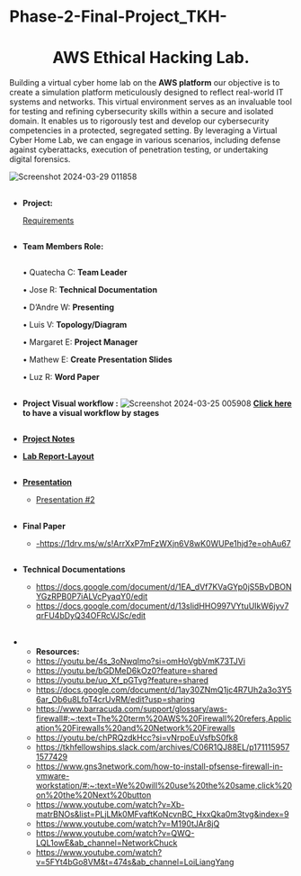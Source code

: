 # Phase-2-Final-Project_TKH-
<h1 align="center">AWS Ethical Hacking Lab.</h1>

Building a virtual cyber home lab on the **AWS platform** our objective is to create a simulation platform meticulously designed to reflect real-world IT systems and networks. This virtual environment serves as an invaluable tool for testing and refining cybersecurity skills within a secure and isolated domain. It enables us to rigorously test and develop our cybersecurity competencies in a protected, segregated setting. By leveraging a Virtual Cyber Home Lab, we can engage in various scenarios, including defense against cyberattacks, execution of penetration testing, or undertaking digital forensics.

 ![Screenshot 2024-03-29 011858](https://github.com/Quatecha/Phase-2-Final-Project_TKH-/assets/151267325/3ce540c7-083e-4349-8bc1-4b9ce6ba25a4)



##
- **Project:**
  
  [Requirements](https://docs.google.com/document/d/1heqnOVddglXxGlCDubKmWy1Hrkgr8vWapxSngiFrm28/edit#heading=h.iwt9uejoe50j)
##
- **Team Members Role:**
   ##
     • Quatecha C: **Team Leader**

     • Jose R: **Technical Documentation**

     • D’Andre W: **Presenting**

     • Luis V: **Topology/Diagram**

     • Margaret E: **Project Manager**

     • Mathew E: **Create Presentation Slides**

     • Luz R: **Word Paper**
##

- **Project Visual workflow :**
   ![Screenshot 2024-03-25 005908](https://github.com/Quatecha/Phase-2-Final-Project_TKH-/assets/151267325/3b423c17-46ea-41ac-bee3-f5f5534003dc)
**[Click here](https://1drv.ms/w/s!ALrXxP7mFzWXjwg?e=IsZIoG) to have a visual workflow by stages**
  


##
- **[Project Notes](https://1drv.ms/w/s!ArrXxP7mFzWXjmzPPn-VSxdU43di?e=JYUBsc)**
  
- **[Lab Report-Layout](https://docs.google.com/document/d/13MJtSPFCy_h2RG4m-nulJuCKO9qzSU3AWsC5mxF-_WE/edit?usp=sharing)**
##

- **[Presentation](https://docs.google.com/presentation/d/1hJu1IpRhxcFIrRHTQg8eLtWdwxg3pfIRpGqj-mm8ayU/edit?usp=sharing)**
  - [Presentation #2](https://docs.google.com/presentation/d/1tf_wxw4TL_7j4R_qoHTwvqy17t22BdTtfls81D6gIlQ/edit?usp=sharing)
  ##

- **Final Paper**

   - [ -https://1drv.ms/w/s!ArrXxP7mFzWXjn6V8wK0WUPe1hjd?e=ohAu67 ](https://1drv.ms/w/s!ArrXxP7mFzWXjn6V8wK0WUPe1hjd?e=ohAu67)
 ##
 - **Technical Documentations**

   -  https://docs.google.com/document/d/1EA_dVf7KVaGYp0jS5BvDBONYGzRPB0P7iALVcPyaqY0/edit
   -  https://docs.google.com/document/d/13sIidHHO997VYtuUIkW6jyv7qrFU4bDyQ34OFRcVJSc/edit
##
- - **Resources:**
   - https://youtu.be/4s_3oNwqImo?si=omHoVgbVmK73TJVi
   - https://youtu.be/bGDMeD6kOz0?feature=shared
   - https://youtu.be/uo_Xf_pGTvg?feature=shared
   - https://docs.google.com/document/d/1ay30ZNmQ1jc4R7Uh2a3o3Y56ar_Ob6u8LfoT4crUvRM/edit?usp=sharing
   - https://www.barracuda.com/support/glossary/aws-firewall#:~:text=The%20term%20AWS%20Firewall%20refers,Application%20Firewalls%20and%20Network%20Firewalls
   - https://youtu.be/chPRQzdkHcc?si=vNrpoEuVsfbS0fk8
   - https://tkhfellowships.slack.com/archives/C06R1QJ88EL/p1711159571577429
   - https://www.gns3network.com/how-to-install-pfsense-firewall-in-vmware-workstation/#:~:text=We%20will%20use%20the%20same,click%20on%20the%20Next%20button
   - https://www.youtube.com/watch?v=Xb-matrBNOs&list=PLjLMk0MFvaftKoNcvnBC_HxxQka0m3tvg&index=9
   - https://www.youtube.com/watch?v=M190tJAr8jQ
   - https://www.youtube.com/watch?v=QWQ-LQL1owE&ab_channel=NetworkChuck
   - https://www.youtube.com/watch?v=5FYt4bGo8VM&t=474s&ab_channel=LoiLiangYang
